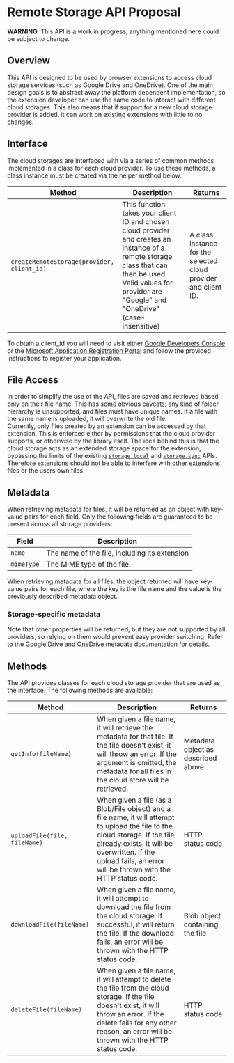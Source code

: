 # Remote Storage API Proposal
**WARNING**: This API is a work in progress, anything mentioned here could be subject
to change.
## Overview
This API is designed to be used by browser extensions to access cloud storage
services (such as Google Drive and OneDrive). One of the main design goals is to
abstract away the platform dependent implementation, so the extension developer
can use the same code to interact with different cloud storages. This also means
that if support for a new cloud storage provider is added, it can work on
existing extensions with little to no changes.

## Interface
The cloud storages are interfaced with via a series of common methods implemented in a class for each cloud provider. To use these methods, a class instance must be created via the helper method below:

| Method | Description | Returns |
|--------|-----------|---------|
| `createRemoteStorage(provider, client_id)` | This function takes your client ID and chosen cloud provider and creates an instance of a remote storage class that can then be used. Valid values for provider are "Google" and "OneDrive" (case-insensitive) | A class instance for the selected cloud provider and client ID.

To obtain a client_id you will need to visit either [Google Developers Console](https://console.developers.google.com/) or the [Microsoft Application Registration Portal](https://apps.dev.microsoft.com/#/appList) and follow the provided instructions to register your application.

## File Access
In order to simplify the use of the API, files are saved and retrieved based
only on their file name. This has some obvious caveats; any kind of folder
hierarchy is unsupported, and files must have unique names. If a file with the
same name is uploaded, it will overwrite the old file.<br>
Currently, only files created by an extension can be accessed by that extension.
This is enforced either by permissions that the cloud provider supports, or
otherwise by the library itself. The idea behind this is that the cloud storage
acts as an extended storage space for the extension, bypassing the limits of the
existing [`storage.local`](https://developer.mozilla.org/en-US/docs/Mozilla/Add-ons/WebExtensions/API/storage/local) and [`storage.sync`](https://developer.mozilla.org/en-US/docs/Mozilla/Add-ons/WebExtensions/API/storage/sync)
APIs. Therefore extensions should not be able to interfere with other
extensions' files or the users own files.

## Metadata
When retrieving metadata for files, it will be returned as an object with
key-value pairs for each field. Only the following fields are guaranteed to be
present across all storage providers:

| Field    | Description |
|-----------|-------------|
| `name` | The name of the file, including its extension
| `mimeType` | The MIME type of the file.

When retrieving metadata for all files, the object returned will have key-value
pairs for each file, where the key is the file name and the value is the
previously described metadata object.

### Storage-specific metadata
Note that other properties will be returned, but they are not supported by all
providers, so relying on them would prevent easy provider switching. Refer to the [Google Drive](https://developers.google.com/drive/api/v3/reference/files) and [OneDrive](https://docs.microsoft.com/en-us/graph/api/resources/driveitem?view=graph-rest-1.0) metadata documentation for details.

## Methods
The API provides classes for each cloud storage provider that are used as the
interface. The following methods are available:

| Method    | Description | Returns |
|-----------|-------------|---------|
| `getInfo(fileName)` | When given a file name, it will retrieve the metadata for that file. If the file doesn't exist, it will throw an error. If the argument is omitted, the metadata for all files in the cloud store will be retrieved. | Metadata object as described above
| `uploadFile(file, fileName)` | When given a file (as a Blob/File object) and a file name, it will attempt to upload the file to the cloud storage. If the file already exists, it will be overwritten. If the upload fails, an error will be thrown with the HTTP status code. | HTTP status code
| `downloadFile(fileName)` | When given a file name, it will attempt to download the file from the cloud storage. If successful, it will return the file. If the download fails, an error will be thrown with the HTTP status code. | Blob object containing the file
| `deleteFile(fileName)` | When given a file name, it will attempt to delete the file from the cloud storage. If the file doesn't exist, it will throw an error. If the delete fails for any other reason, an error will be thrown with the HTTP status code. | HTTP status code

